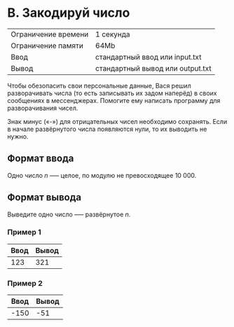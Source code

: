 # B. Закодируй число

<table><tbody><tr class="time-limit"><td class="property-title">Ограничение времени</td><td>1&nbsp;секунда</td></tr><tr class="memory-limit"><td class="property-title">Ограничение памяти</td><td>64Mb</td></tr><tr class="input-file"><td class="property-title">Ввод</td><td colspan="1">стандартный ввод или input.txt</td></tr><tr class="output-file"><td class="property-title">Вывод</td><td colspan="1">стандартный вывод или output.txt</td></tr></tbody></table>

Чтобы обезопасить свои персональные данные, Вася решил разворачивать числа (то есть записывать их задом наперёд) в своих сообщениях в мессенджерах. Помогите ему написать программу для разворачивания чисел.

Знак минус («-») для отрицательных чисел необходимо сохранять. Если в начале развёрнутого числа появляются нули, то их выводить не нужно.

## Формат ввода

Одно число $n$ —– целое, по модулю не превосходящее $10$ $000$.

## Формат вывода

Выведите одно число —– развёрнутое $n$.

### Пример 1

| Ввод | Вывод |
| --- | --- |
| 123 | 321 |

### Пример 2

| Ввод| Вывод|
| --- | --- |
| -150 | -51 |